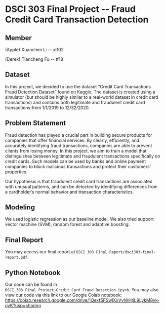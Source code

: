 # DSCI 303 Final Project -- Fraud Credit Card Transaction Detection

## Member

(Apple) Xuanchen Li -- xl102

(Derek) Tiancheng Fu -- tf18

## Dataset

In this project, we decided to use the dataset “Credit Card Transactions Fraud Detection Dataset” found on Kaggle. The dataset is created using a simulator (but should be highly similar to a real-world dataset in credit card transactions) and contains both legitimate and fraudulent credit card transactions from 1/1/2019 to 12/32/2020.

## Problem Statement

Fraud detection has played a crucial part in building secure products for companies that offer financial services. By clearly, efficiently, and accurately identifying fraud transactions, companies are able to prevent clients from losing money. In this project, we aim to train a model that distinguishes between legitimate and fraudulent transactions specifically on credit cards. Such models can be used by banks and online payment companies to block malicious transactions and protect their customers’ properties.

Our hypothesis is that fraudulent credit card transactions are associated with unusual patterns, and can be detected by identifying differences from a cardholder’s normal behavior and transaction characteristics.

## Modeling

We used logistic regression as our baseline model. We also tried support vector machine (SVM), random forest and adaptive boosting.

## Final Report

You may access our final report at `DSCI 303 Final Report/dsci303-final-report.pdf`.

## Python Notebook

Our code can be found in `DSCI_303_Final_Project_Credit_Card_Fraud_Detection.ipynb`. You may also view our code via this link to our Google Colab notebook: https://colab.research.google.com/drive/1Qexf5FSwlXxVvhllHtjL9LykM8vk-oyK?usp=sharing
